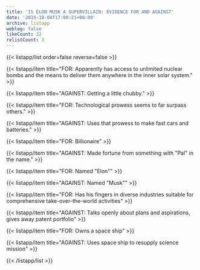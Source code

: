 ```yaml
---
title: 'IS ELON MUSK A SUPERVILLAIN: EVIDENCE FOR AND AGAINST'
date: '2015-10-04T17:00:21+00:00'
archive: listapp
weblog: false
likeCount: 22
relistCount: 3
---
```



{{< listapp/list order=false reverse=false >}}

   {{< listapp/item title="FOR: Apparently has access to unlimited nuclear bombs and the means to deliver them anywhere in the inner solar system." >}}

   {{< listapp/item title="AGAINST: Getting a little chubby." >}}

   {{< listapp/item title="FOR: Technological prowess seems to far surpass others." >}}

   {{< listapp/item title="AGAINST: Uses that prowess to make fast cars and batteries." >}}

   {{< listapp/item title="FOR: Billionaire" >}}

   {{< listapp/item title="AGAINST: Made fortune from something with \"Pal\" in the name." >}}

   {{< listapp/item title="FOR: Named \"Elon\"" >}}

   {{< listapp/item title="AGAINST: Named \"Musk\"" >}}

   {{< listapp/item title="FOR: Has his fingers in diverse industries suitable for comprehensive take-over-the-world activities" >}}

   {{< listapp/item title="AGAINST: Talks openly about plans and aspirations, gives away patent portfolio" >}}

   {{< listapp/item title="FOR: Owns a space ship" >}}

   {{< listapp/item title="AGAINST: Uses space ship to resupply science mission" >}}

{{< /listapp/list >}}
